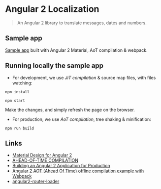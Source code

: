 # Angular 2 Localization
> An Angular 2 library to translate messages, dates and numbers.

## Sample app
[Sample app](http://robisim74.github.io/angular2localization) built with Angular 2 Material, AoT compilation & webpack.

## Running locally the sample app
- For development, we use _JiT compilation_ & source map files, with files watching:
```Shell
npm install

npm start
```
Make the changes, and simply refresh the page on the browser.

- For production, we use _AoT compilation_, tree shaking & minification:
```Shell
npm run build
```

## Links
- [Material Design for Angular 2](https://github.com/angular/material2)
- [AHEAD-OF-TIME COMPILATION](https://angular.io/docs/ts/latest/cookbook/aot-compiler.html)
- [Building an Angular 2 Application for Production](http://blog.mgechev.com/2016/06/26/tree-shaking-angular2-production-build-rollup-javascript/)
- [Angular 2 AOT (Ahead Of Time) offline compilation example with Webpack](https://github.com/blacksonic/angular2-aot-webpack)
- [angular2-router-loader](https://github.com/brandonroberts/angular2-router-loader)
